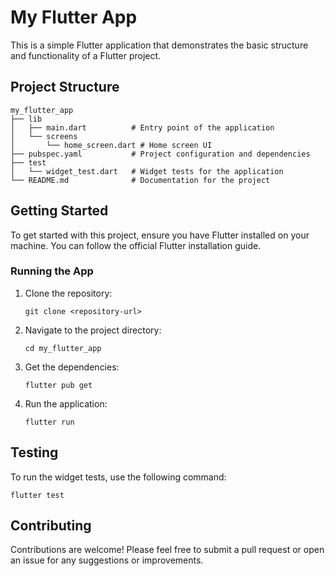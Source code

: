 # My Flutter App

This is a simple Flutter application that demonstrates the basic structure and functionality of a Flutter project.

## Project Structure

```
my_flutter_app
├── lib
│   ├── main.dart          # Entry point of the application
│   └── screens
│       └── home_screen.dart # Home screen UI
├── pubspec.yaml           # Project configuration and dependencies
├── test
│   └── widget_test.dart   # Widget tests for the application
└── README.md              # Documentation for the project
```

## Getting Started

To get started with this project, ensure you have Flutter installed on your machine. You can follow the official Flutter installation guide.

### Running the App

1. Clone the repository:
   ```
   git clone <repository-url>
   ```
2. Navigate to the project directory:
   ```
   cd my_flutter_app
   ```
3. Get the dependencies:
   ```
   flutter pub get
   ```
4. Run the application:
   ```
   flutter run
   ```

## Testing

To run the widget tests, use the following command:
```
flutter test
```

## Contributing

Contributions are welcome! Please feel free to submit a pull request or open an issue for any suggestions or improvements.